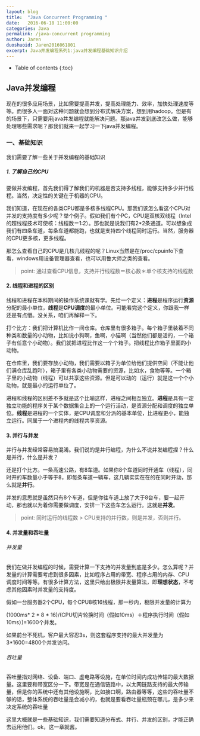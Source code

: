 ```yaml
---
layout: blog
title:  "Java Concurrent Programming "
date:   2016-06-18 11:00:00
categories: Java
permalink: /java-concurrent programming
author: Jaren
duoshuoid: Jaren2016061801
excerpt: Java并发编程系列1:java并发编程基础知识介绍
---
```


* Table of contents
{:toc}

## Java并发编程

现在的很多应用场景，比如需要提高并发，提高处理能力、效率，加快处理速度等等。而很多人一面对这种问题就会想到分布式解决方案，想到用hadoop。但是有的场景下，只需要用java并发编程就能解决问题。那java并发到底改怎么做，能够处理哪些需求呢？那我们就来一起学习一下java并发编程。

###	一、基础知识
我们需要了解一些关于并发编程的基础知识
##### 1. 了解自己的CPU

要做并发编程，首先我们得了解我们的机器是否支持多线程，能够支持多少并行线程。当然，决定性的关键在于机器的CPU。

我们知道，在现在的各类CPU都是多核多线程CPU。那我们该怎么看这个CPU对并发的支持度有多少呢？举个例子。假如我们有个PC，CPU是双核双线程（Intel的超线程技术可使核：线程数＝1:2）。那也就是说我们有2*2条通道。可以想象成我们有四条车道，每条车道都能跑，也就是支持四个线程同时运行。当然，服务器的CPU更多核，更多线程。

那怎么查看自己的CPU是几核几线程的呢？Linux当然是在/proc/cpuinfo下查看，windows用设备管理器查看，也可以用鲁大师之类的查看。

>point: 通过查看CPU信息，支持并行线程数＝核心数＊单个核支持的线程数

#### 2. 线程和进程的区别

线程和进程在本科期间的操作系统课就有学。先给一个定义：**进程**是程序运行**资源**分配的最小单位，**线程**是**CPU调度**的最小单位。可能看完这个定义，你跟我一样还是有点懵。没关系，咱们再解释一下。

打个比方：我们把计算机比作一间仓库。仓库里有很多箱子。每个箱子里装着不同种类和数量的小动物，比如说小狗啊，鱼啊，小猫啊（当然他们都是活的，一个箱子有任意个小动物）。我们就把进程比作这一个个箱子。把线程比作箱子里面的小动物。

在仓库里，我们要存放小动物，我们需要以箱子为单位给他们提供空间（不能让他们满仓库乱跑吖），箱子里有各类小动物需要的资源，比如水，食物等等。一个箱子里的小动物（线程）可以共享这些资源。但是可以动的（运行）就是这一个个小动物，就是最小的运行单位了。

进程和线程的区别差不多就是这个比喻这样，进程之间相互独立。**进程**是具有一定独立功能的程序关于某个数据集合上的一个运行活动，是资源分配和调度的独立单位。**线程**是进程的一个实体，是CPU调度和分派的基本单位，比进程更小，能独立运行。同属于一个进程内的线程共享资源。

#### 3. 并行与并发

并行与并发经常容易搞混淆。我们说的是并行编程，为什么不说并发编程捏？什么是并行，什么是并发？

还是打个比方。一条高速公路，有8车道。如果你8个车道同时开通车（线程），同时开的车数量小于等于8，即每条车道一辆车，这几辆实实在在的在同时开动，那么就是**并行**。

并发的意思就是虽然只有8个车道，但是你往车道上放了大于8台车，要一起开动，那也就以为着你需要做调度，安排一下这些车怎么运行。这就是**并发**。

>point: 同时运行的线程数 > CPU支持的并行数，则是并发，否则并行。

#### 4. 并发量和吞吐量

###### 并发量

我们在做并发编程的时候，需要计算一下支持的并发量到底是多少。怎么算呢？并发量的计算需要考虑到很多因素，比如程序占用的带宽、程序占用的内存、CPU调度时间等等。有很多计算方法，这里只给出极限并发量算法，即**理想状态**，不考虑其他因素时并发量的支持度。

假如一台服务器2个CPU，每个CPU8核16线程，那一秒内，极限并发量的计算为

(1000ms* 2 * 8 * 16)/(CPU切片轮换时间（假如10ms）＋程序执行时间（假如10ms）)=1600个并发。

如果前台不死机，客户最大容忍3s，则这套程序支持的最大并发量为3*1600=4800个并发访问。

###### 吞吐量
吞吐量指对网络、设备、端口、虚电路等设施，在单位时间内成功传输的最大数据量。这里要和带宽区分一下。带宽是在通信链路中，以太网链路支持的最大传输量，但是你的系统中还有其他设施啊，比如接口啊，路由器等等，这些的吞吐量不够的话，整体系统的吞吐量是会减小的，也就是要看吞吐量瓶颈在哪儿，是多少来决定系统的吞吐量


这里大概就是一些基础知识，我们需要知道分布式、并行、并发的区别，才能正确去运用他们。ok，这一章就酱。